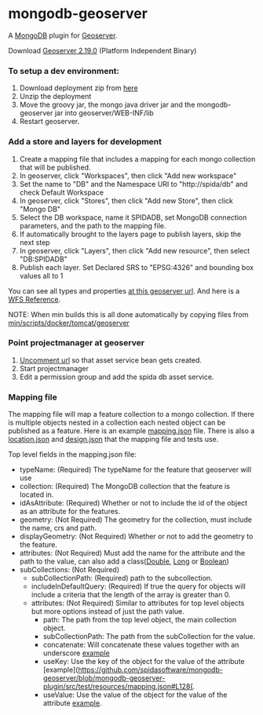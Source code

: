 # mongodb-geoserver
A [MongoDB](https://www.mongodb.com/) plugin for [Geoserver](http://geoserver.org/).

Download [Geoserver 2.19.0](http://geoserver.org/release/2.19.0/) (Platform Independent Binary)

### To setup a dev environment:
1. Download deployment zip from [here](https://dev.spidasoftware.com/artifactory/exposed-repo/com/spidasoftware/mongodb-geoserver/)
2. Unzip the deployment
3. Move the groovy jar, the mongo java driver jar and the mongodb-geoserver jar into  geoserver/WEB-INF/lib
4. Restart geoserver.

### Add a store and layers for development
1. Create a mapping file that includes a mapping for each mongo collection that will be published.
2. In geoserver, click "Workspaces", then click "Add new workspace"
3. Set the name to "DB" and the Namespace URI to "http://spida/db" and check Default Workspace
4. In geoserver, click "Stores", then click "Add new Store", then click "Mongo DB"
5. Select the DB workspace, name it SPIDADB, set MongoDB connection parameters, and the path to the mapping file.
6. If automatically brought to the layers page to publish layers, skip the next step
7. In geoserver, click "Layers", then click "Add new resource", then select "DB:SPIDADB"
8. Publish each layer.  Set Declared SRS to "EPSG:4326" and bounding box values all to 1

You can see all types and properties [at this geoserver url](http://localhost:8080/geoserver/DB/wfs?service=wfs&version=1.1.0&request=DescribeFeatureType).  And here is a [WFS Reference](https://docs.geoserver.org/latest/en/user/services/wfs/reference.html).

NOTE: When min builds this is all done automatically by copying files from [min/scripts/docker/tomcat/geoserver](https://github.com/spidasoftware/min/tree/master/scripts/docker/tomcat/geoserver)

### Point projectmanager at geoserver

1. [Uncomment url](https://github.com/spidasoftware/min/blob/master/projectmanager/deployments/dev/projectmanagerConfig.groovy#L77) 
so that asset service bean gets created.
2. Start projectmanager
3. Edit a permission group and add the spida db asset service.

### Mapping file
The mapping file will map a feature collection to a mongo collection.  If there is multiple objects nested in a collection each nested object can be published as a feature.  Here is an example [mapping.json](src/test/resources/mapping.json) file.  There is also a [location.json](src/test/resources/location.json) and [design.json](src/test/resources/design.json) that the mapping file and tests use.

Top level fields in the mapping.json file:
* typeName: (Required) The typeName for the feature that geoserver will use
* collection: (Required) The MongoDB collection that the feature is located in.
* idAsAttribute: (Required) Whether or not to include the id of the object as an attribute for the features.
* geometry: (Not Required) The geometry for the collection, must include the name, crs and path.
* displayGeometry: (Not Required) Whether or not to add the geometry to the feature.
* attributes: (Not Required) Must add the name for the attribute and the path to the value,  can also add a class([Double](https://github.com/spidasoftware/mongodb-geoserver/blob/mongodb-geoserver-plugin/src/test/resources/mapping.json#L692), [Long](https://github.com/spidasoftware/mongodb-geoserver/blob/mongodb-geoserver-plugin/src/test/resources/mapping.json#L32) or [Boolean](https://github.com/spidasoftware/mongodb-geoserver/blob/mongodb-geoserver-plugin/src/test/resources/mapping.json#L311))
* subCollections: (Not Required)
     + subCollectionPath: (Required) path to the subcollection.
     + includeInDefaultQuery: (Required) If true the query for objects will include a criteria that the length of the array is greater than 0.
     + attributes: (Not Required) Similar to attributes for top level objects but more options instead of just the path value.
         - path: The path from the top level object, the main collection object.
         - subCollectionPath: The path from the subCollection for the value.
         - concatenate: Will concatenate these values together with an underscore [example](https://github.com/spidasoftware/mongodb-geoserver/blob/mongodb-geoserver-plugin/src/test/resources/mapping.json#L128)
         - useKey: Use the key of the object for the value of the attribute [example](https://github.com/spidasoftware/mongodb-geoserver/blob/mongodb-geoserver-plugin/src/test/resources/mapping.json#L128(.
         - useValue: Use the value of the object for the value of the attribute [example](https://github.com/spidasoftware/mongodb-geoserver/blob/mongodb-geoserver-plugin/src/test/resources/mapping.json#L171).
